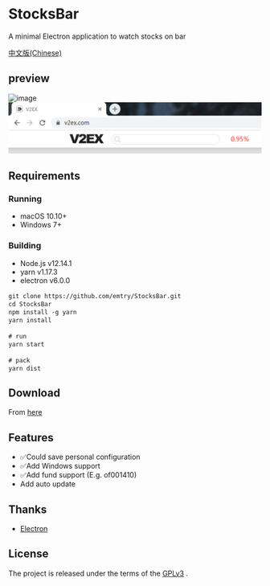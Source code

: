 # StocksBar 
A minimal Electron application to watch stocks on bar

[中文版(Chinese)](README_zh.md)

## preview
![image](https://github.com/emtry/StocksBar/raw/master/images/preview.gif)
![image](https://github.com/emtry/StocksBar/raw/master/images/preview_win.png)

## Requirements

### Running

- macOS 10.10+
- Windows 7+

### Building

- Node.js v12.14.1
- yarn v1.17.3
- electron v6.0.0

```
git clone https://github.com/emtry/StocksBar.git
cd StocksBar
npm install -g yarn
yarn install

# run
yarn start

# pack
yarn dist
```
## Download

From [here](https://github.com/emtry/StocksBar/releases/)

## Features

- ✅Could save personal configuration
- ✅Add Windows support
- ✅Add fund support (E.g. of001410)
- Add auto update

## Thanks
- [Electron](https://github.com/electron/electron)

## License

The project is released under the terms of the  [GPLv3](https://www.gnu.org/licenses/gpl-3.0.txt) .
